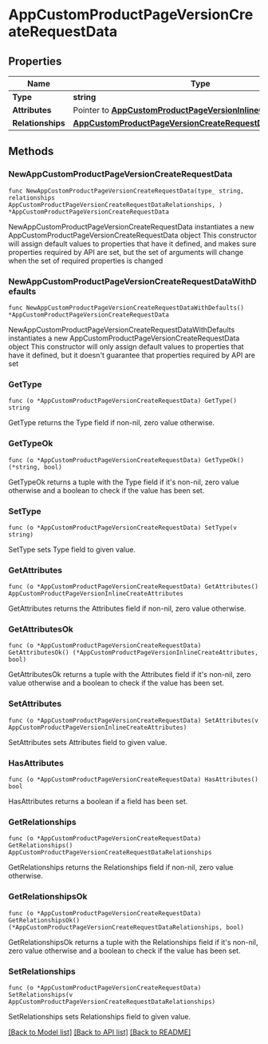 # AppCustomProductPageVersionCreateRequestData

## Properties

Name | Type | Description | Notes
------------ | ------------- | ------------- | -------------
**Type** | **string** |  | 
**Attributes** | Pointer to [**AppCustomProductPageVersionInlineCreateAttributes**](AppCustomProductPageVersionInlineCreateAttributes.md) |  | [optional] 
**Relationships** | [**AppCustomProductPageVersionCreateRequestDataRelationships**](AppCustomProductPageVersionCreateRequestDataRelationships.md) |  | 

## Methods

### NewAppCustomProductPageVersionCreateRequestData

`func NewAppCustomProductPageVersionCreateRequestData(type_ string, relationships AppCustomProductPageVersionCreateRequestDataRelationships, ) *AppCustomProductPageVersionCreateRequestData`

NewAppCustomProductPageVersionCreateRequestData instantiates a new AppCustomProductPageVersionCreateRequestData object
This constructor will assign default values to properties that have it defined,
and makes sure properties required by API are set, but the set of arguments
will change when the set of required properties is changed

### NewAppCustomProductPageVersionCreateRequestDataWithDefaults

`func NewAppCustomProductPageVersionCreateRequestDataWithDefaults() *AppCustomProductPageVersionCreateRequestData`

NewAppCustomProductPageVersionCreateRequestDataWithDefaults instantiates a new AppCustomProductPageVersionCreateRequestData object
This constructor will only assign default values to properties that have it defined,
but it doesn't guarantee that properties required by API are set

### GetType

`func (o *AppCustomProductPageVersionCreateRequestData) GetType() string`

GetType returns the Type field if non-nil, zero value otherwise.

### GetTypeOk

`func (o *AppCustomProductPageVersionCreateRequestData) GetTypeOk() (*string, bool)`

GetTypeOk returns a tuple with the Type field if it's non-nil, zero value otherwise
and a boolean to check if the value has been set.

### SetType

`func (o *AppCustomProductPageVersionCreateRequestData) SetType(v string)`

SetType sets Type field to given value.


### GetAttributes

`func (o *AppCustomProductPageVersionCreateRequestData) GetAttributes() AppCustomProductPageVersionInlineCreateAttributes`

GetAttributes returns the Attributes field if non-nil, zero value otherwise.

### GetAttributesOk

`func (o *AppCustomProductPageVersionCreateRequestData) GetAttributesOk() (*AppCustomProductPageVersionInlineCreateAttributes, bool)`

GetAttributesOk returns a tuple with the Attributes field if it's non-nil, zero value otherwise
and a boolean to check if the value has been set.

### SetAttributes

`func (o *AppCustomProductPageVersionCreateRequestData) SetAttributes(v AppCustomProductPageVersionInlineCreateAttributes)`

SetAttributes sets Attributes field to given value.

### HasAttributes

`func (o *AppCustomProductPageVersionCreateRequestData) HasAttributes() bool`

HasAttributes returns a boolean if a field has been set.

### GetRelationships

`func (o *AppCustomProductPageVersionCreateRequestData) GetRelationships() AppCustomProductPageVersionCreateRequestDataRelationships`

GetRelationships returns the Relationships field if non-nil, zero value otherwise.

### GetRelationshipsOk

`func (o *AppCustomProductPageVersionCreateRequestData) GetRelationshipsOk() (*AppCustomProductPageVersionCreateRequestDataRelationships, bool)`

GetRelationshipsOk returns a tuple with the Relationships field if it's non-nil, zero value otherwise
and a boolean to check if the value has been set.

### SetRelationships

`func (o *AppCustomProductPageVersionCreateRequestData) SetRelationships(v AppCustomProductPageVersionCreateRequestDataRelationships)`

SetRelationships sets Relationships field to given value.



[[Back to Model list]](../README.md#documentation-for-models) [[Back to API list]](../README.md#documentation-for-api-endpoints) [[Back to README]](../README.md)


